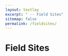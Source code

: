 ```yaml
---
layout: textlay
excerpt: " -- Field Sites"
sitemap: false
permalink: /fieldsites/
---
```


# Field Sites


